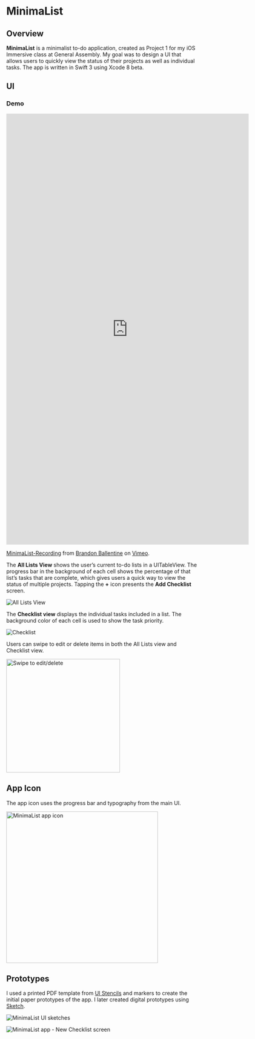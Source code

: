 # MinimaList

## Overview

**MinimaList** is a minimalist to-do application, created as Project 1 for my iOS Immersive class at General Assembly. My goal was to design a UI that allows users to quickly view the status of their projects as well as individual tasks. The app is written in Swift 3 using Xcode 8 beta.

## UI

### Demo

<iframe src="https://player.vimeo.com/video/181148529" width="640" height="1138" frameborder="0" webkitallowfullscreen mozallowfullscreen allowfullscreen></iframe>
<p><a href="https://vimeo.com/181148529">MinimaList-Recording</a> from <a href="https://vimeo.com/user409534">Brandon Ballentine</a> on <a href="https://vimeo.com">Vimeo</a>.</p>

The **All Lists View** shows the user’s current to-do lists in a UITableView. The progress bar in the background of each cell shows the percentage of that list’s tasks that are complete, which gives users a quick way to view the status of multiple projects. Tapping the **+** icon presents the **Add Checklist** screen.

![](Assets/screenshot1.png "All Lists View")

The **Checklist view** displays the individual tasks included in a list. The background color of each cell is used to show the task priority. 

![](Assets/screenshot2.png "Checklist")

Users can swipe to edit or delete items in both the All Lists view and Checklist view.

<img src="Assets/screenshot3.jpg" alt="Swipe to edit/delete" width="300">


## App Icon

The app icon uses the progress bar and typography from the main UI.

<img src="Assets/Alternate-Icon@2x.png" alt="MinimaList app icon" width="400">

## Prototypes

I used a printed PDF template from [UI Stencils](http://www.uistencils.com "UI Stencils website") and markers to create the initial paper prototypes of the app. I later created digital prototypes using [Sketch](https://www.sketchapp.com "Sketch app website").

![](Assets/Minimalist-To-Do-App.jpg "MinimaList UI sketches")

![](Assets/Minimalist-To-Do-App-1.jpg "MinimaList app - New Checklist screen")

